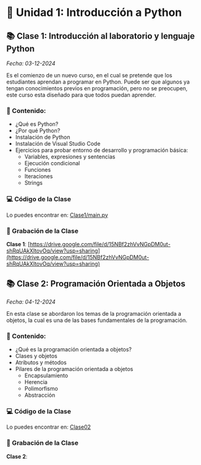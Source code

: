 # 🐍 Unidad 1: Introducción a Python

## 📚 Clase 1: Introducción al laboratorio y lenguaje Python

_Fecha: 03-12-2024_

Es el comienzo de un nuevo curso, en el cual se pretende que los estudiantes aprendan a programar en Python. Puede ser que algunos ya tengan conocimientos previos en programación, pero no se preocupen, este curso esta diseñado para que todos puedan aprender.

### 📖 Contenido:
- ¿Qué es Python?
- ¿Por qué Python?
- Instalación de Python
- Instalación de Visual Studio Code
- Ejercicios para probar entorno de desarrollo y programación básica:
    - Variables, expresiones y sentencias
    - Ejecución condicional
    - Funciones
    - Iteraciones
    - Strings

### 💻 Código de la Clase

Lo puedes encontrar en:  [Clase1/main.py](./Clase1/main.py)

### 🎥 Grabación de la Clase
**Clase 1**: [https://drive.google.com/file/d/15NBf2zhVvNGpDM0ut-shRqUAkXltovOq/view?usp=sharing](https://drive.google.com/file/d/15NBf2zhVvNGpDM0ut-shRqUAkXltovOq/view?usp=sharing)

## 📚 Clase 2: Programación Orientada a Objetos

_Fecha: 04-12-2024_

En esta clase se abordaron los temas de la programación orientada a objetos, la cual es una de las bases fundamentales de la programación.

### 📖 Contenido:
- ¿Qué es la programación orientada a objetos?
- Clases y objetos
- Atributos y métodos
- Pilares de la programación orientada a objetos
    - Encapsulamiento
    - Herencia
    - Polimorfismo
    - Abstracción



### 💻 Código de la Clase

Lo puedes encontrar en:  [Clase02](./Clase2)

### 🎥 Grabación de la Clase
**Clase 2**: []()